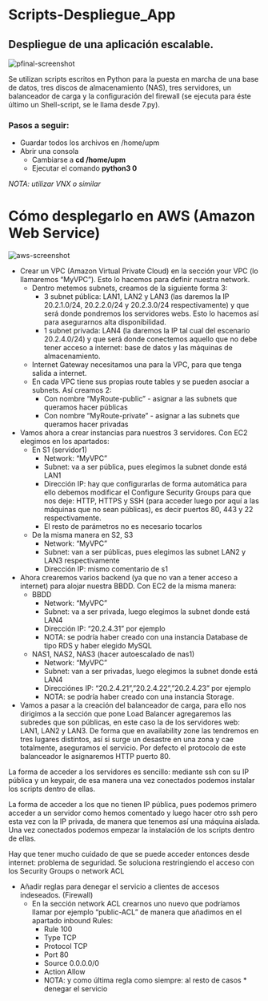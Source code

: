 # Scripts-Despliegue_App

## Despliegue de una aplicación escalable.

![pfinal-screenshot](https://user-images.githubusercontent.com/36509669/51669685-44838880-1fc5-11e9-9f1f-91dc1a646921.JPG)

Se utilizan scripts escritos en Python para la puesta en marcha de una base de datos, tres discos de almacenamiento (NAS), tres servidores, un balanceador de carga y la configuración del firewall (se ejecuta para éste último un Shell-script, se le llama desde 7.py).

### Pasos a seguir:
- Guardar todos los archivos en /home/upm
- Abrir una consola
    - Cambiarse a **cd /home/upm**
    - Ejecutar el comando **python3 0** 

*NOTA: utilizar VNX o similar*

# Cómo desplegarlo en AWS (Amazon Web Service)

![aws-screenshot](https://user-images.githubusercontent.com/36509669/51670770-a2b16b00-1fc7-11e9-92bd-edb7b5ca5288.JPG)

-	Crear un VPC (Amazon Virtual Private Cloud) en la sección your VPC (lo llamaremos “MyVPC”). Esto lo hacemos para definir nuestra network.
    -	Dentro metemos subnets, creamos de la siguiente forma 3: 
        -	3 subnet pública: LAN1, LAN2 y LAN3 (las daremos la IP 20.2.1.0/24, 20.2.2.0/24 y 20.2.3.0/24 respectivamente) y que será donde pondremos los servidores webs. Esto lo hacemos así para asegurarnos alta disponibilidad.
        -	1 subnet privada: LAN4 (la daremos la IP tal cual del escenario 20.2.4.0/24) y que será donde conectemos aquello que no debe tener acceso a internet: base de datos y las máquinas de almacenamiento.
    -	Internet Gateway necesitamos una para la VPC, para que tenga salida a internet.
    -	En cada VPC tiene sus propias route tables y se pueden asociar a subnets. Así creamos 2:
        -	Con nombre “MyRoute-public” - asignar a las subnets que queramos hacer públicas
        -	Con nombre “MyRoute-private” - asignar a las subnets que queramos hacer privadas
-	Vamos ahora a crear instancias para nuestros 3 servidores. Con EC2 elegimos en los apartados:
    -	En S1 (servidor1)
        -	Network: “MyVPC”
        -	Subnet: va a ser pública, pues elegimos la subnet donde está LAN1
        -	Dirección IP: hay que configurarlas de forma automática para ello debemos modificar el Configure Security Groups para que nos deje: HTTP, HTTPS y SSH (para acceder luego por aquí a las máquinas que no sean públicas), es decir puertos 80, 443 y 22 respectivamente.
        -	El resto de parámetros no es necesario tocarlos
    -	De la misma manera en S2, S3
        -	Network: “MyVPC”
        -	Subnet: van a ser públicas, pues elegimos las subnet LAN2 y LAN3 respectivamente
        -	Dirección IP: mismo comentario de s1
-	Ahora crearemos varios backend (ya que no van a tener acceso a internet) para alojar nuestra BBDD. Con EC2 de la misma manera:
    -	BBDD 
        -	Network: “MyVPC”
        -	Subnet: va a ser privada, luego elegimos la subnet donde está LAN4
        -	Dirección IP: “20.2.4.31” por ejemplo
        -   NOTA: se podría haber creado con una instancia Database de tipo RDS y haber elegido MySQL
    -	NAS1, NAS2, NAS3 (hacer autoescalado de nas1)
        -   Network: “MyVPC”
        -	Subnet: van a ser privadas, luego elegimos la subnet donde está LAN4
        -   Direcciónes IP: “20.2.4.21”,”20.2.4.22”,”20.2.4.23” por ejemplo
        -   NOTA: se podría haber creado con una instancia Storage.
-   Vamos a pasar a la creación del balanceador de carga, para ello nos dirigimos a la sección que pone Load Balancer agregaremos las subredes que son públicas, en este caso la de los servidores web: LAN1, LAN2 y LAN3. De forma que en availability zone las tendremos en tres lugares distintos, así si surge un desastre en una zona y cae totalmente, aseguramos el servicio. Por defecto el protocolo de este balanceador le asignaremos HTTP puerto 80.

La forma de acceder a los servidores es sencillo: mediante ssh con su IP pública y un keypair, de esa manera una vez conectados podemos instalar los scripts dentro de ellas.

La forma de acceder a los que no tienen IP pública, pues podemos primero acceder a un servidor como hemos comentado y luego hacer otro ssh pero esta vez con la IP privada, de manera que tenemos así una máquina aislada. Una vez conectados podemos empezar la instalación de los scripts dentro de ellas.

Hay que tener mucho cuidado de que se puede acceder entonces desde internet: problema de seguridad. Se soluciona restringiendo el acceso con los Security Groups o network ACL
-	Añadir reglas para denegar el servicio a clientes de accesos indeseados. (Firewall)
    -	En la sección network ACL crearnos uno nuevo que podríamos llamar por ejemplo “public-ACL” de manera que añadimos en el apartado inbound Rules:
        -	Rule 100
        -	Type TCP 
        -	Protocol TCP
        -	Port 80
        -	Source 0.0.0.0/0
        -	Action Allow
        -   NOTA: y como última regla como siempre: al resto de casos * denegar el servicio


